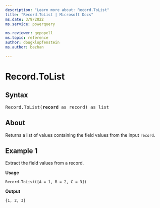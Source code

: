 ```yaml
---
description: "Learn more about: Record.ToList"
title: "Record.ToList | Microsoft Docs"
ms.date: 3/9/2022
ms.service: powerquery

ms.reviewer: gepopell
ms.topic: reference
author: dougklopfenstein
ms.author: bezhan

---
```

# Record.ToList

## Syntax

<pre>
Record.ToList(<b>record</b> as record) as list
</pre>

## About

Returns a list of values containing the field values from the input `record`.

## Example 1

Extract the field values from a record.

**Usage**

```powerquery-m
Record.ToList([A = 1, B = 2, C = 3])
```

**Output**

`{1, 2, 3}`

